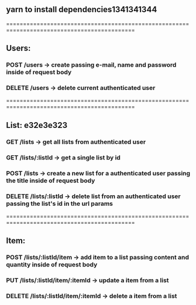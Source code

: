 ## yarn to install dependencies1341341344

============================================================================================

## Users: 

### POST /users -> create passing e-mail, name and password inside of request body

### DELETE /users -> delete current authenticated user

============================================================================================

## List: e32e3e323

### GET /lists -> get all lists from authenticated user

### GET /lists/:listId -> get a single list by id

### POST /lists -> create a new list for a authenticated user passing the title inside of request body

### DELETE /lists/:listId -> delete list from an authenticated user passing the list's id in the url params

============================================================================================

## Item: 

### POST /lists/:listId/item -> add item to a list passing content and quantity inside of request body

### PUT /lists/:listId/item/:itemId -> update a item from a list

### DELETE /lists/:listId/item/:itemId -> delete a item from a list
